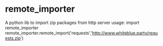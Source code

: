 # remote_importer
A python lib to import zip packages from http server
usage: 
import remote_importer 
remote_importer.remote_import('requests','http://www.whiteblue.party/requests.zip') 
